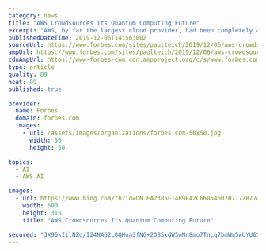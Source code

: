 ```yaml
---
category: news
title: "AWS Crowdsources Its Quantum Computing Future"
excerpt: "AWS, by far the largest cloud provider, had been completely absent from the quantum computing discussion until this week. What happened and why? The holy grail for cloud providers is to find a hardware solution that accelerates machine learning and artificial intelligence by orders of magnitude. There are two ways to improve machine learning at ..."
publishedDateTime: 2019-12-06T14:56:00Z
sourceUrl: https://www.forbes.com/sites/paulteich/2019/12/06/aws-crowdsources-its-quantum-computing-future/
ampUrl: https://www.forbes.com/sites/paulteich/2019/12/06/aws-crowdsources-its-quantum-computing-future/amp/
cdnAmpUrl: https://www-forbes-com.cdn.ampproject.org/c/s/www.forbes.com/sites/paulteich/2019/12/06/aws-crowdsources-its-quantum-computing-future/amp/
type: article
quality: 89
heat: 89
published: true

provider:
  name: Forbes
  domain: forbes.com
  images:
    - url: /assets/images/organizations/forbes.com-50x50.jpg
      width: 50
      height: 50

topics:
  - AI
  - AWS AI

images:
  - url: https://www.bing.com/th?id=ON.EA2385F14B9E42C6605460707172B774
    width: 600
    height: 315
    title: "AWS Crowdsources Its Quantum Computing Future"

secured: "JX95kIilNZd/IZ4NAG2L0QHna3fNG+2O85xdW5wNn8mo7TnLg7bmWm5wUYU6SfOEF8dsJZ8Lw1nMCtzdns2z4Z4dZaLJ33cDr53DhELSrn+aagaES6RddjxkDc71eIVv+y9i6SR2itn8iEuJF8AByq9X+DFEvk9qsUccGTH9KiexWfGCYDy02f+0Gl4nSLuFsMrc2C1UVO4ev+PwHxwaF3QY+qVURTTkO9blpcnu70wzPNMHCCmCcwPqwcBOdJwGZ6rLRf2FzHu08BsiS9Sk2w==;Qn7H3i+1/y+B9Jkgc00EGw=="
---
```


